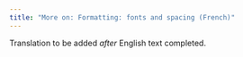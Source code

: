 ```yaml
---
title: "More on: Formatting: fonts and spacing (French)"
---
```

Translation to be added _after_ English text completed.
